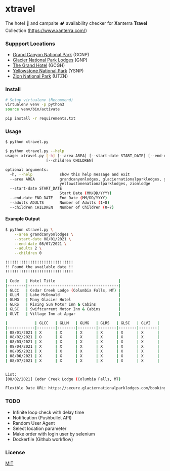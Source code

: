 # xtravel

The hotel 🏨 and campsite 🏕️  availability checker for **X**anterra **Travel** Collection (https://www.xanterra.com/)



### Suppport Locations

- [Grand Canyon National Park](https://secure.grandcanyonlodges.com/booking/lodging) (GCNP)
- [Glacier National Park Lodges](https://secure.glaciernationalparklodges.com/booking/lodging) (GNP)
- [The Grand Hotel](https://secure.grandcanyongrandhotel.com/booking/lodging) (GCGH)
- [Yellowstone National Park](https://secure.yellowstonenationalparklodges.com/booking/lodging) (YSNP)
- [Zion National Park](https://secure.zionlodge.com/booking/lodging) (UTZN)



### Install

```bash
# Setup virtualenv (Recommend)
virtualenv venv -p python3
source venv/bin/activate

pip install -r requirements.txt
```



### Usage

```bash
$ python xtravel.py

$ python xtravel.py --help
usage: xtravel.py [-h] [--area AREA] [--start-date START_DATE] [--end-date END_DATE] [--adults ADULTS]
                  [--children CHILDREN]

optional arguments:
  -h, --help            show this help message and exit
  --area AREA           grandcanyonlodges, glaciernationalparklodges, grandcanyongrandhotel,
                        yellowstonenationalparklodges, zionlodge
  --start-date START_DATE
                        Start Date (MM/DD/YYYY)
  --end-date END_DATE   End Date (MM/DD/YYYY)
  --adults ADULTS       Number of Adults (1~8)
  --children CHILDREN   Number of Children (0~7)
```

#### Example Output

```bash
$ python xtravel.py \
	--area grandcanyonlodges \
	--start-date 08/01/2021 \
	--end-date 08/07/2021 \
	--adults 2 \
	--children 0

!!!!!!!!!!!!!!!!!!!!!!!!!!!!!!
!! Found the available date !!
!!!!!!!!!!!!!!!!!!!!!!!!!!!!!!

| Code   | Hotel Title                            |
|--------|----------------------------------------|
| GLCC   | Cedar Creek Lodge (Columbia Falls, MT) |
| GLLM   | Lake McDonald                          |
| GLMG   | Many Glacier Hotel                     |
| GLRS   | Rising Sun Motor Inn & Cabins          |
| GLSC   | Swiftcurrent Motor Inn & Cabins        |
| GLVI   | Village Inn at Apgar                   |

|            | GLCC   | GLLM   | GLMG   | GLRS   | GLSC   | GLVI   |
|------------|--------|--------|--------|--------|--------|--------|
| 08/01/2021 | X      | X      | X      | X      | X      | X      |
| 08/02/2021 | O      | X      | X      | X      | X      | X      |
| 08/03/2021 | X      | X      | X      | X      | X      | X      |
| 08/04/2021 | X      | X      | X      | X      | X      | X      |
| 08/05/2021 | X      | X      | X      | X      | X      | X      |
| 08/06/2021 | X      | X      | X      | X      | X      | X      |
| 08/07/2021 | X      | X      | X      | X      | X      | X      |


List:
[08/02/2021] Cedar Creek Lodge (Columbia Falls, MT)

Flexible Date URL: https://secure.glaciernationalparklodges.com/booking/lodging-flex-search?dateFrom=08-01-2021&adults=4&children=0&nights=6&destination=ALL
```



### TODO

- Infinite loop check with delay time
- Notification (Pushbullet API)
- Random User Agent
- Select location parameter
- Make order with login user by selenium
- Dockerfile (Github workflow)



### License

[MIT](https://opensource.org/licenses/MIT)


